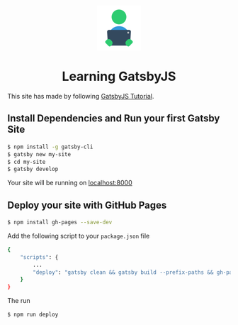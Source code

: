 <div align="center">
    <img src="./src/images/icon.png"/>
    <h1>Learning GatsbyJS</h1>
</div>

This site has made by following [GatsbyJS Tutorial][gatsby-tutorial].

## Install Dependencies and Run your first Gatsby Site

```bash
$ npm install -g gatsby-cli
$ gatsby new my-site
$ cd my-site
$ gatsby develop
```

Your site will be running on [localhost:8000][running-url]

## Deploy your site with GitHub Pages

```bash
$ npm install gh-pages --save-dev
```

Add the following script to your `package.json` file

```bash
{
    "scripts": {
        ...
        "deploy": "gatsby clean && gatsby build --prefix-paths && gh-pages -d public",
    }
}

```

The run 

```bash
$ npm run deploy
```

[gatsby-tutorial]: https://www.gatsbyjs.org/tutorial/
[running-url]: http://localhost:8000